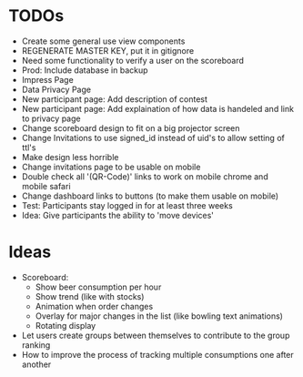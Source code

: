 # TODOs

- Create some general use view components
- REGENERATE MASTER KEY, put it in gitignore
- Need some functionality to verify a user on the scoreboard 
- Prod: Include database in backup
- Impress Page
- Data Privacy Page
- New participant page: Add description of contest
- New participant page: Add explaination of how data is handeled and link to privacy page
- Change scoreboard design to fit on a big projector screen
- Change Invitations to use signed_id instead of uid's to allow setting of ttl's
- Make design less horrible
- Change invitations page to be usable on mobile
- Double check all '(QR-Code)' links to work on mobile chrome and mobile safari
- Change dashboard links to buttons (to make them usable on mobile)
- Test: Participants stay logged in for at least three weeks
- Idea: Give participants the ability to 'move devices'

# Ideas
- Scoreboard: 
    - Show beer consumption per hour
    - Show trend (like with stocks)
    - Animation when order changes
    - Overlay for major changes in the list (like bowling text animations)
    - Rotating display
- Let users create groups between themselves to contribute to the group ranking
- How to improve the process of tracking multiple consumptions one after another
